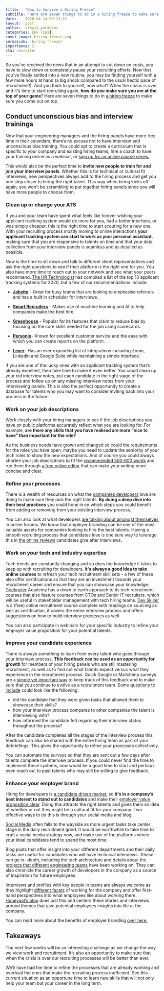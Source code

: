 ```yaml
---
title:   "How to Survive a Hiring Freeze"
subtitle: "Here are seven things to do in a hiring freeze to make sure you come out on top."
date:    2020-04-14 09:13:23
layout:  post
author:  alexia_paradzai
categories: [HR Tips]
cover_image: hiring-freeze.png
permalink:  hiring-freeze/
importance: 2
cta: recruiter
---
```


So you’ve received the news that in an attempt to cut down on costs, you have to slow down or completely pause your recruiting efforts. Now that you’ve finally settled into a new routine, you may be finding yourself with a few more hours at hand (a big shock compared to the usual hectic pace of recruitment!). And you think to yourself, now what? When the chaos is over and it's time to start recruiting again, **how do you make sure you are at the top of your game**? Here are seven things to do in [a hiring freeze](https://candor.co/hiring-freezes/) to make sure you come out on top. 

<!--more--> 

## Conduct unconscious bias and interview trainings

Now that your engineering managers and the hiring panels have more free time in their calendars, there’s no excuse not to have interview and unconscious bias training. You could opt to create a curriculum that is specific to your company and existing hiring teams, hire a coach to have your training online as a webinar, or [sign up for an online course series.](https://www.themuse.com/advice/9-free-online-classes-for-managers-diversity-inclusion)

This would also be the perfect time to **invite new people to train for and join your interview panels**. Whether this is for technical or cultural fit interviews, new perspectives always add to the hiring process and get you one step closer to hiring the right talent. This way when hiring kicks off again, you won't be scrambling to put together hiring panels since you will have more people to choose from. 


### Clean up or change your ATS

If you and your team have spent what feels like forever wishing your applicant tracking system would do more for you, had a better interface, or was simply cheaper, this is the right time to start scouting for a new one. With your recruiting process mostly moving to online interactions **your applicant tracking system can start to work as your personal assistant**, making sure that you are responsive to talents on time and that your data collection from your interview panels is seamless and as detailed as possible.

Now is the time to sit down and talk to different client representatives and ask the right questions to see if their platform is the right one for you. You also have more time to reach out to your network and see what your peers recommend.  [The HR Technologist](https://www.hrtechnologist.com/articles/recruitment-onboarding/top-applicant-tracking-systems/) has compiled a list of the top 10 applicant tracking systems for 2020, but a few of our recommendations include: 


- **[Jobvite](https://www.jobvite.com/)** - Great for busy teams that are looking to emphasise referrals and has a built in scheduler for interviews. 

- **[Smart Recruiters](https://venturebeat.com/2019/05/29/smartrecruiters-raises-50-million-to-help-companies-hire-the-best-talent/)** - Makes use of machine learning and AI to help companies make the best hire. 

- **[Greenhouse](https://www.greenhouse.io/)** - Popular for its features that claim to reduce bias by focusing on the core skills needed for the job using scorecards.

- **[Personio](https://www.personio.com/)**- Known for excellent customer service and the ease with which you can create reports on the platform.

- **[Lever](https://www.lever.co/)**- Has an ever expanding list of integrations including Zoom, Linkedin and Google Suite while maintaining a simple interface.


If you are one of the lucky ones with an applicant tracking system that’s already excellent, then take time to make it even better. You could clean up your old interview notes, put each candidate in the right stage of the process and follow up on any missing interview notes from your interviewing panels. This is also the perfect opportunity to create a database for talents who you may want to consider inviting back into your process in the future. 


### Work on your job descriptions

Work closely with your hiring managers to see if the job descriptions you have on public platforms accurately reflect what you are looking for. For example, **are there any skills that you have realised are more “nice to have” than important for the role?**

As the business needs have grown and changed so could the requirements for the roles you have open; maybe you need to update the seniority of your tech roles to show the new expectations. And of course you could always shorten your job descriptions to fit the [recommended 500-600 words](https://theundercoverrecruiter.com/tips-writing-job-descriptions/) and run them through [a free online editor](http://www.hemingwayapp.com/) that can make your writing more concise and clear.


### Refine your processes 

There is a wealth of resources on what the [companies developers](https://theundercoverrecruiter.com/tips-writing-job-descriptions/) love are doing to make sure they pick the right talents. **By doing a deep dive into their best practices** you could hone in on which steps you could benefit from adding or removing from your existing interview process.

You can also look at what developers [are talking about amongst themselves](https://www.reddit.com/r/recruitinghell/) in online forums. We know that employer branding can be one of the most valuable assets for companies looking to hire the best talents. Having a smooth recruiting process that candidates love is one sure way to leverage this in [the online reviews](https://www.softwareadvice.com/resources/job-seekers-use-glassdoor-reviews/) candidates give after interviews. 


### Work on your tech and industry expertise

Tech trends are constantly changing and so does the knowledge it takes to keep up with recruiting for developers. **It's always a good idea to take online courses** to refresh your tech recruitment skill sets - a few of these also offer certifications so that they are an investment towards your recruitment career and ensure that you can showcase your knowledge. [Geekruiter](https://geekruiter.com/academy/) Academy has a down to earth approach to its tech recruitment courses that also feature courses from CTOs and Senior IT recruiters, which will be useful in stakeholder management with tech hiring teams. [Dev Skiller](https://devskiller.com/introducing-devskiller-tech-recruitment-certification-course/) is a (free) online recruitment course complete with readings on sourcing as well as certification, it covers the entire interview process and offers suggestions on how to build interview processes as well. 

You can also participate in webinars for your specific industry to refine your employer value proposition for your potential talents. 

### Improve your candidate experience

There is always something to learn from every talent who goes through your interview process. **This feedback can be used as an opportunity for growth** for members of your hiring panels who are still mastering recruitment, as well as to find out what talents expect versus what they experience in the recruitment process. Quick Google or Mailchimp surveys are a [simple yet important way](https://www.talentlyft.com/en/resources/recruitment-satisfaction-survey-questions) to keep track of this feedback and to make sure that you continue to evolve as a recruitment team. Some [questions to include](https://resources.workable.com/tutorial/candidate-experience-survey) could look like the following: 

- did the candidate feel they were given tasks that allowed them to showcase their skills?
- how your interview process compares to other companies the talent is interviewing with?
- how informed the candidate felt regarding their interview status throughout the process? 

After the candidate completes all the stages of the interview process this feedback can also be shared with the entire hiring team as part of your debriefings. This gives the opportunity to refine your processes collectively. 

You can automate the surveys so that they are sent out a few days after talents complete the interview process. If you could never find the time to implement these systems, now would be a good time to start and perhaps even reach out to past talents who may still be willing to give feedback. 



### Enhance your employer brand

Hiring for developers is [a candidate driven market](https://www.pagepersonnel.co.uk/our-expertise/finance/candidate-driven-market), so **it's in a company’s best interest to stand out to candidates** and make their [employer value proposition clear](https://www.personio.com/blog/employer-value-proposition/). Doing this attracts the right talents and gives them an idea of whether or not they might be a cultural fit for your company. Two effective ways to do this is through your social media and blog.

[Social Media](https://www.themuse.com/advice/social-media-for-employer-branding) often falls to the wayside as more urgent tasks take center stage in the daily recruitment grind. It would be worthwhile to take time to craft a social media strategy now, and make use of the platforms where your ideal candidates tend to spend the most time. 

Blog posts that offer insight into your different departments and their daily tasks are useful for candidates who will have technical interviews. Tthese can go in- depth, including the tech architecture and details about the [projects that different engineering teams](https://developers.soundcloud.com/blog/) have been working on. They can also chronicle the career growth of developers in the company as a source of inspiration for future employees. 

Interviews and profiles with key people in teams are always welcome as they highlight [different facets](https://jobs.zalando.com/en/culture/?gh_src=4n3gxh1) of working for the company and offer first- hand perspectives into what employees like about working there. [Honeypot’s blog](https://blog.honeypot.io/women-of-honeypot/) does just this and centers these stories and interviews around themes that give potential employees insights into life at the company.

You can read more about the benefits of employer branding [over here.](https://blog.honeypot.io/benefits-of-employer-branding/)


## Takeaways

The next few weeks will be an interesting challenge as we change the way we view work and recruitment. It’s also an opportunity to make sure that when the crisis is over our recruiting processes will be better than ever. 

We’ll have had the time to refine the processes that are already working and overhaul the ones that make the recruiting process inefficient. See this current situation as an opportune time to learn new skills that will not only help your team but your career in the long term. 
